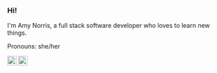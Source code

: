 
### Hi!
I'm Amy Norris, a full stack software developer who loves to learn new things. 

Pronouns: she/her

<a href="https://twitter.com/amynorris">
  <img align="left" alt="Amy Norris | Twitter" width="22px" src="https://raw.githubusercontent.com/peterthehan/peterthehan/master/assets/twitter.svg" />
</a>
<a href="https://www.linkedin.com/in/norrisamy/">
  <img align="left" alt="Amy's LinkedIn" width="22px" src="https://raw.githubusercontent.com/peterthehan/peterthehan/master/assets/linkedin.svg" />
</a>
<br>

<!--
**Silfron/silfron** is a ✨ _special_ ✨ repository because its `README.md` (this file) appears on your GitHub profile.

Here are some ideas to get you started:

- 🔭 I’m currently working on ...
- 🌱 I’m currently learning ...
- 👯 I’m looking to collaborate on ...
- 🤔 I’m looking for help with ...
- 💬 Ask me about ...
- 📫 How to reach me: ...
- 😄 Pronouns: ...
- ⚡ Fun fact: ...
-->
